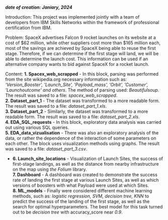 _**date of creation: Janiary, 2024**_

Introduction:
This project was implemented jointly with a team of developers from IBM Skills Networks within the framework of professional certification from IBM.

Problem:
SpaceX advertises Falcon 9 rocket launches on its website at a cost of $62 million, while other suppliers cost more than $165 million each, most of the savings are achieved by SpaceX being able to reuse the first stage. Therefore, if we can determine if the first stage will land, we will be able to determine the launch cost. This information can be used if an alternative company wants to bid against SpaceX for a rocket launch.

Content:
 **1. Spacex_web_scrapped** - In this block, parsing was performed from the site wikipedia.org necessary information such as: _'Version_Booster', 'Launch_Site', 'Payload_mass', 'Orbit', 'Customer', 'Launchoutcome' and others_. The method of parsing used: _Beautifulsoup_. The result was saved to a file: _spacex_web_scrapped_.  
 **2. Dataset_part_1** - The dataset was transformed to a more readable form. The result was saved to a file: _dataset_part_1.xls_.  
 **3. Dataset_part_2** - Similarly, the dataset was transformed to a more readable form. The result was saved to a file: _dataset_part_2.xls_.  
 **4. EDA_SQL_requests** - In this block, exploratory data analysis was carried out using various SQL queries.  
 **5. EDA_data_vizualisation** - There was also an exploratory analysis of the data, or rather the dependence of the interaction of some parameters on each other. The block uses visualization methods using graphs. The result was saved to a file: _dataset_part_3.csv_.  
- **6. Launch_site_locations** - Visualization of Launch Sites, the success of first-stage landings, as well as the distance from nearby infrastructure on the map using _the Folium_ library.  
 **7. Dashboard** - A dashboard was created to demonstrate the success rate of landing the first stage at various Launch Sites, as well as which versions of boosters with what Payload were used at which Sites.  
 **8. ML_models** - Finally were considered different machine learning methods, such as: _logistic regression, SVM, decision tree, KNN_ to predict the success of the landing of the first stage, as well as the search for optimal hyperparameters. The best model for this task turned out to be _decision tree_ with accuracy_score near _0.9_.  
